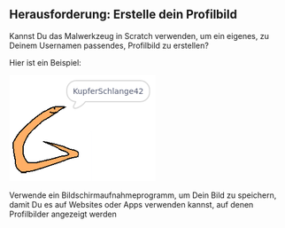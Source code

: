 ## Herausforderung: Erstelle dein Profilbild

Kannst Du das Malwerkzeug in Scratch verwenden, um ein eigenes, zu Deinem Usernamen passendes, Profilbild zu erstellen?

Hier ist ein Beispiel:

![Beispiel eines Profilbildes](images/usernames-picture.png)

Verwende ein Bildschirmaufnahmeprogramm, um Dein Bild zu speichern, damit Du es auf Websites oder Apps verwenden kannst, auf denen Profilbilder angezeigt werden